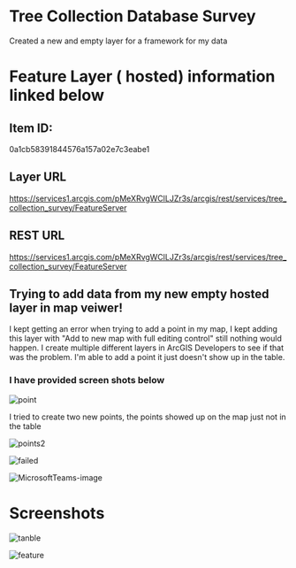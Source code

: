 # Tree Collection Database Survey 

Created a new and empty layer for a framework for my data

# Feature Layer ( hosted) information linked below

## Item ID:

0a1cb58391844576a157a02e7c3eabe1

## Layer URL

https://services1.arcgis.com/pMeXRvgWClLJZr3s/arcgis/rest/services/tree_collection_survey/FeatureServer

## REST URL

https://services1.arcgis.com/pMeXRvgWClLJZr3s/arcgis/rest/services/tree_collection_survey/FeatureServer

## Trying to add data from my new empty hosted layer in map veiwer!

I kept getting an error when trying to add a point in my map, I kept adding this layer with "Add to new map with full editing control" still nothing would happen. I create multiple different layers in ArcGIS Developers to see if that was the problem. I'm able to add a point it just doesn't show up in the table.

### I have provided screen shots below

![point](https://user-images.githubusercontent.com/73148622/108126996-91d56580-7078-11eb-90cf-4123f286940b.JPG)

I tried to create two new points, the points showed up on the map just not in the table

![points2](https://user-images.githubusercontent.com/73148622/108129161-c860af80-707b-11eb-862f-21fd9f0cb18a.JPG)

![failed](https://user-images.githubusercontent.com/73148622/108129169-cbf43680-707b-11eb-9a35-dac472ca9050.JPG)

![MicrosoftTeams-image](https://user-images.githubusercontent.com/73148622/108126756-31debf00-7078-11eb-9cd4-bc0d75f01db7.png)


# Screenshots 

![tanble](https://user-images.githubusercontent.com/73148622/108129178-cd256380-707b-11eb-8fe0-5881f0e8f429.JPG)

![feature](https://user-images.githubusercontent.com/73148622/108129185-d0b8ea80-707b-11eb-9d72-f6bc58e7f56f.JPG)

